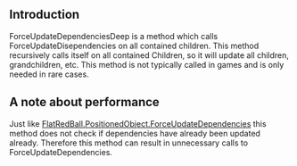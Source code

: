 ## Introduction

ForceUpdateDependenciesDeep is a method which calls ForceUpdateDisependencies on all contained children. This method recursively calls itself on all contained Children, so it will update all children, grandchildren, etc. This method is not typically called in games and is only needed in rare cases.

## A note about performance

Just like [FlatRedBall.PositionedObject.ForceUpdateDependencies](/frb/docs/index.php?title=FlatRedBall.PositionedObject.ForceUpdateDependencies.md "FlatRedBall.PositionedObject.ForceUpdateDependencies") this method does not check if dependencies have already been updated already. Therefore this method can result in unnecessary calls to ForceUpdateDependencies.
